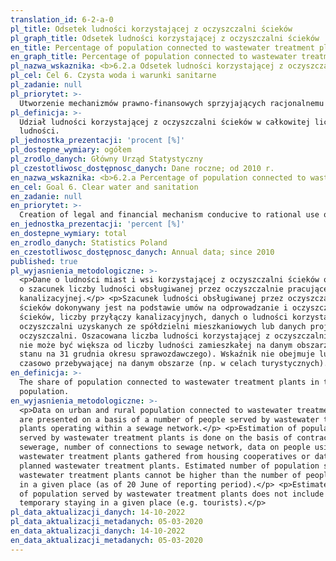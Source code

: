 ```yaml
---
translation_id: 6-2-a-0
pl_title: Odsetek ludności korzystającej z oczyszczalni ścieków
pl_graph_title: Odsetek ludności korzystającej z oczyszczalni ścieków
en_title: Percentage of population connected to wastewater treatment plants
en_graph_title: Percentage of population connected to wastewater treatment plants
pl_nazwa_wskaznika: <b>6.2.a Odsetek ludności korzystającej z oczyszczalni ścieków</b>
pl_cel: Cel 6. Czysta woda i warunki sanitarne
pl_zadanie: null
pl_priorytet: >-
  Utworzenie mechanizmów prawno-finansowych sprzyjających racjonalnemu wykorzystaniu zasobów wodnych i wdrażania wodo-oszczędnych technologii, jak również budowa i modernizacja oczyszczalni ścieków
pl_definicja: >-
  Udział ludności korzystającej z oczyszczalni ścieków w całkowitej liczbie
  ludności.
pl_jednostka_prezentacji: 'procent [%]'
pl_dostepne_wymiary: ogółem
pl_zrodlo_danych: Główny Urząd Statystyczny
pl_czestotliwosc_dostępnosc_danych: Dane roczne; od 2010 r.
en_nazwa_wskaznika: <b>6.2.a Percentage of population connected to wastewater treatment plants</b>
en_cel: Goal 6. Clear water and sanitation
en_zadanie: null
en_priorytet: >-
  Creation of legal and financial mechanism conducive to rational use of water and implementation of water efficiency technologies as well as development and modernization of wastewater treatment plants
en_jednostka_prezentacji: 'percent [%]'
en_dostepne_wymiary: total
en_zrodlo_danych: Statistics Poland
en_czestotliwosc_dostępnosc_danych: Annual data; since 2010
published: true
pl_wyjasnienia_metodologiczne: >-
  <p>Dane o ludności miast i wsi korzystającej z oczyszczalni ścieków oparte są
  o szacunek liczby ludności obsługiwanej przez oczyszczalnie pracujące na sieci
  kanalizacyjnej.</p> <p>Szacunek ludności obsługiwanej przez oczyszczalnie
  ścieków dokonywany jest na podstawie umów na odprowadzanie i oczyszczanie
  ścieków, liczby przyłączy kanalizacyjnych, danych o ludności korzystającej z
  oczyszczalni uzyskanych ze spółdzielni mieszkaniowych lub danych projektowych
  oczyszczalni. Oszacowana liczba ludności korzystającej z oczyszczalni ścieków
  nie może być większa od liczby ludności zamieszkałej na danym obszarze (według
  stanu na 31 grudnia okresu sprawozdawczego). Wskaźnik nie obejmuje ludności
  czasowo przebywającej na danym obszarze (np. w celach turystycznych).</p>
en_definicja: >-
  The share of population connected to wastewater treatment plants in total
  population.
en_wyjasnienia_metodologiczne: >-
  <p>Data on urban and rural population connected to wastewater treatment plants
  are presented on a basis of a number of people served by wastewater treatment
  plants operating within a sewage network.</p> <p>Estimation of population
  served by wastewater treatment plants is done on the basis of contracts on
  sewerage, number of connections to sewage network, data on people using
  wastewater treatment plants gathered from housing cooperatives or data from
  planned wastewater treatment plants. Estimated number of population served by
  wastewater treatment plants cannot be higher than the number of people living
  in a given place (as of 20 June of reporting period).</p> <p>Estimated number
  of population served by wastewater treatment plants does not include people
  temporary staying in a given place (e.g. tourists).</p>
pl_data_aktualizacji_danych: 14-10-2022
pl_data_aktualizacji_metadanych: 05-03-2020
en_data_aktualizacji_danych: 14-10-2022
en_data_aktualizacji_metadanych: 05-03-2020
---
```

